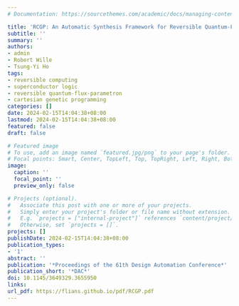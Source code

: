 ```yaml
---
# Documentation: https://sourcethemes.com/academic/docs/managing-content/

title: 'RCGP: An Automatic Synthesis Framework for Reversible Quantum-Flux-Parametron Logic Circuits based on Efficient Cartesian Genetic Programming'
subtitle: ''
summary: ''
authors:
- admin
- Robert Wille
- Tsung-Yi Ho
tags:
- reversible computing
- superconductor logic
- reversible quantum-flux-parametron
- cartesian genetic programming
categories: []
date: 2024-02-15T14:04:38+08:00
lastmod: 2024-02-15T14:04:38+08:00
featured: false
draft: false

# Featured image
# To use, add an image named `featured.jpg/png` to your page's folder.
# Focal points: Smart, Center, TopLeft, Top, TopRight, Left, Right, BottomLeft, Bottom, BottomRight.
image:
  caption: ''
  focal_point: ''
  preview_only: false

# Projects (optional).
#   Associate this post with one or more of your projects.
#   Simply enter your project's folder or file name without extension.
#   E.g. `projects = ["internal-project"]` references `content/project/deep-learning/index.md`.
#   Otherwise, set `projects = []`.
projects: []
publishDate: 2024-02-15T14:04:38+08:00
publication_types:
- '1'
abstract: ''
publication: '*Proceedings of the 61th Design Automation Conference*'
publication_short: '*DAC*'
doi: 10.1145/3649329.3655950
links:
url_pdf: https://flians.github.io/pdf/RCGP.pdf
---
```

